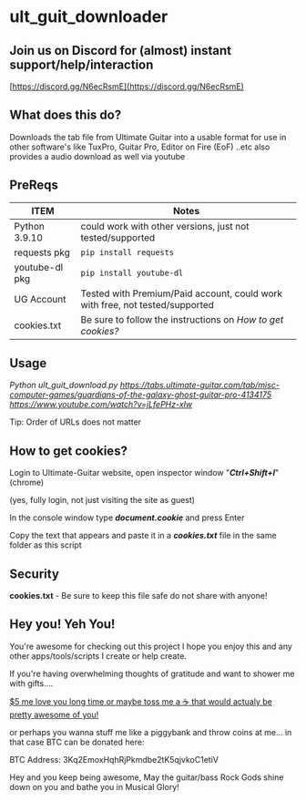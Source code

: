 # ult_guit_downloader

## Join us on Discord for (almost) instant support/help/interaction ##
[https://discord.gg/N6ecRsmE](https://discord.gg/N6ecRsmE)

## What does this do? ##
Downloads the tab file from Ultimate Guitar into a usable format for use in other software's like TuxPro, Guitar Pro, Editor on Fire (EoF) ..etc also provides a audio download as well via youtube

## PreReqs ##
| ITEM          | Notes                                                             |
| ------------- | ----------------------------------------------------------------- |
| Python 3.9.10 | could work with other versions, just not tested/supported |
| requests pkg | ```````pip install requests``````` |
| youtube-dl pkg | ```````pip install youtube-dl``````` |
| UG Account | Tested with Premium/Paid account, could work with free, not tested/supported |
| cookies.txt | Be sure to follow the instructions on *How to get cookies?* |

## Usage ## 
  *Python ult_guit_download.py https://tabs.ultimate-guitar.com/tab/misc-computer-games/guardians-of-the-galaxy-ghost-guitar-pro-4134175 https://www.youtube.com/watch?v=jLfePHz-xIw*

  Tip: Order of URLs does not matter
  
## How to get cookies? ##
  Login to Ultimate-Guitar website, open inspector window "***Ctrl+Shift+I***" (chrome)
  
  (yes, fully login, not just visiting the site as guest)
  
  In the console window type ***document.cookie*** and press Enter
  
  Copy the text that appears and paste it in a ***cookies.txt*** file in the same folder as this script

## Security ##
  **cookies.txt** - Be sure to keep this file safe do not share with anyone!

## Hey you! Yeh You! ##
You're awesome for checking out this project I hope you enjoy this and any other apps/tools/scripts I create or help create.  

If you're having overwhelming thoughts of gratitude and want to shower me with gifts.... 

[$5 me love you long time or maybe toss me a ☕ that would actualy be pretty awesome of you!](https://www.buymeacoffee.com/Alzeric) 

or perhaps you wanna stuff me like a piggybank and throw coins at me... in that case BTC can be donated here: 

BTC Address: 3Kq2EmoxHqhRjPkmdbe2tK5qjvkoC1etiV

Hey and you keep being awesome, May the guitar/bass Rock Gods shine down on you and bathe you in Musical Glory!
